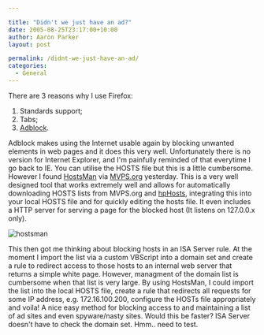 ```yaml
---

title: "Didn't we just have an ad?"
date: 2005-08-25T23:17:00+10:00
author: Aaron Parker
layout: post

permalink: /didnt-we-just-have-an-ad/
categories:
  - General
---
```

There are 3 reasons why I use Firefox:

  1. Standards support;
  2. Tabs;
  3. [Adblock](http://adblock.mozdev.org/).

Adblock makes using the Internet usable again by blocking unwanted elements in web pages and it does this very well. Unfortunately there is no version for Internet Explorer, and I'm painfully reminded of that everytime I go back to IE. You can utilise the HOSTS file but this is a little cumbersome. However I found [HostsMan](http://hostsman.abelhadigital.com/) via [MVPS.org](http://www.mvps.org/winhelp2002/hosts.htm) yesterday. This is a very well designed tool that works extremely well and allows for automatically downloading HOSTS lists from MVPS.org and [hpHosts](http://www.hosts-file.net/), integrating this into your local HOSTS file and for quickly editing the hosts file. It even includes a HTTP server for serving a page for the blocked host (It listens on 127.0.0.x only).

![hostsman](http://pwp.netcabo.pt/0413933601/abelhadigital/pics/hostsman201.jpg)

This then got me thinking about blocking hosts in an ISA Server rule. At the moment I import the list via a custom VBScript into a domain set and create a rule to redirect access to those hosts to an internal web server that returns a simple white page. However, managment of the domain list is cumbersome when that list is very large. By using HostsMan, I could import the list into the local HOSTS file, create a rule that redirects all requests for some IP address, e.g. 172.16.100.200, configure the HOSTs file appropriately and voila! A nice easy method for blocking access to and maintaining a list of ad sites and even spyware/nasty sites. Would this be faster? ISA Server doesn't have to check the domain set. Hmm.. need to test.
